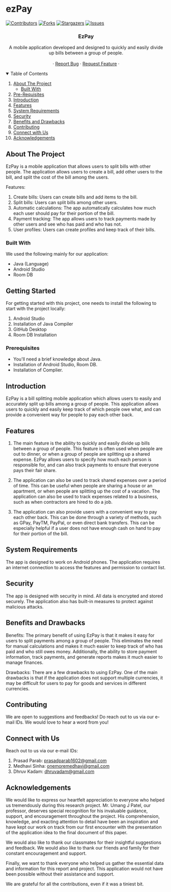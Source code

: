 # ezPay
[![Contributors][contributors-shield]][contributors-url]
[![Forks][forks-shield]][forks-url]
[![Stargazers][stars-shield]][stars-url]
[![Issues][issues-shield]][issues-url]

<!-- Project Name -->
 <h3 align="center">EzPay</h3>

  <p align="center">
    A mobile application developed and designed to quickly and easily divide up bills between a group of people.
    <br />
    <br />
    ·
    <a href="https://github.com/NotDhruvK/EzPay/issues">Report Bug</a>
    ·
    <a href="https://github.com/NotDhruvK/EzPay/issues">Request Feature</a>
    ·
  </p>
</p>

<!-- TABLE OF CONTENTS -->
<details open="open">
  <summary>Table of Contents</summary>
  <ol>
    <li>
      <a href="#about-the-project">About The Project</a>
      <ul>
        <li><a href="#built-with">Built With</a></li>
      </ul>
    </li>
     <li><a href="#prerequisites">Pre-Requisites</a></li>
    <li><a href="#introduction">Introduction</a></li>
    <li><a href="#features">Features</a></li>
    <li><a href="#systemrequirements">System Requirements</a></li>
    <li><a href="#security">Security</a></li>
    <li><a href="#benefitsanddrawbacks">Benefits and Drawbacks</a></li>
    <li><a href="#contributing">Contributing</a></li>
    <li><a href="#connectwithus">Connect with Us</a></li>
    <li><a href="#acknowledgements">Acknowledgements</a></li>
  </ol>
</details>

<!-- ABOUT THE PROJECT -->
## About The Project

EzPay is a mobile application that allows users to split bills with other people. 
The application allows users to create a bill, add other users to the bill, and split the cost of the bill among the users. 

Features:
1. Create bills: Users can create bills and add items to the bill.
2. Split bills: Users can split bills among other users.
3. Automatic calculations: The app automatically calculates how much each user should pay for their portion of the bill.
4. Payment tracking: The app allows users to track payments made by other users and see who has paid and who has not.
5. User profiles: Users can create profiles and keep track of their bills.

### Built With

We used the following mainly for our application:
* Java (Language)
* Android Studio
* Room DB


<!-- GETTING STARTED -->
## Getting Started

For getting started with this project, one needs to install the following to start with the project locally:
1. Android Studio
2. Installation of Java Compiler
3. GitHub Desktop
4. Room DB Installation

### Prerequisites

* You'll need a brief knowledge about Java.
* Installation of Android Studio, Room DB.
* Installation of Complier.

<!-- INTRODUCTION -->
## Introduction

EzPay is a bill splitting mobile application which allows users to easily and accurately split up bills among a group of people. 
This application allows users to quickly and easily keep track of which people owe what,
and can provide a convenient way for people to pay each other back.

<!-- FEATURES -->
## Features

1. The main feature is the ability to quickly and easily divide up bills between a group of people.
This feature is often used when people are out to dinner, or when a group of people are splitting up a shared expense. 
EzPay allows users to specify how much each person is responsible for, 
and can also track payments to ensure that everyone pays their fair share.

2. The application can also be used to track shared expenses over a period of time. This can be useful when people are sharing a house or an apartment, or when people are splitting up the cost of a vacation. The application can also be used to track expenses related to a business, such as when contractors are hired to do a job.

3. The application can also provide users with a convenient way to pay each other back. This can be done through a variety of methods, such as GPay, PayTM, PayPal, or even direct bank transfers. This can be especially helpful if a user does not have enough cash on hand to pay for their portion of the bill.

<!-- SYSTEM REQUIREMENTS -->
## System Requirements

The app is designed to work on Android phones. 
The application requires an internet connection to access the features and permission to contact list. 

<!-- SECURITY -->
## Security

The app is designed with security in mind. All data is encrypted and stored securely. 
The application also has built-in measures to protect against malicious attacks.

<!-- BENEFITS AND DRAWBACKS -->
## Benefits and Drawbacks

Benefits:
The primary benefit of using EzPay is that it makes it easy for users to split payments among a group of people. 
This eliminates the need for manual calculations and makes it much easier to keep track of who has paid and who still owes money. 
Additionally, the ability to store payment information, track payments, and generate reports makes it much easier to manage finances.

Drawbacks:
There are a few drawbacks to using EzPay. 
One of the main drawbacks is that if the application does not support multiple currencies, 
it may be difficult for users to pay for goods and services in different currencies.

<!-- CONTRIBUTING -->
## Contributing

We are open to suggestions and feedbacks! Do reach out to us via our e-mail IDs. We would love to hear a word from you!

<!-- CONNECT WITH US -->
## Connect with Us

Reach out to us via our e-mail IDs:
1. Prasad Parab: prasadparab1602@gmail.com
2. Medhavi Sinha: onemoremedhavi@gmail.com
3. Dhruv Kadam: dhruvadam@gmail.com

<!-- ACKNOWLEDGMENTS -->
## Acknowledgements

We would like to express our heartfelt appreciation to everyone who helped us tremendously during this research project. Mr. Umang J Patel, our professor, deserves special recognition for his invaluable guidance, support, and encouragement throughout the project. His comprehension, knowledge, and exacting attention to detail have been an inspiration and have kept our work on track from our first encounter with the presentation of the application idea to the final document of this paper. 

We would also like to thank our classmates for their insightful suggestions and feedback. We would also like to thank our friends and family for their constant encouragement and support.

Finally, we want to thank everyone who helped us gather the essential data and information for this report and project. This application would not have been possible without their assistance and support. 

We are grateful for all the contributions, even if it was a tiniest bit.

[contributors-shield]: https://img.shields.io/github/contributors/NotDhruvK/EzPay.svg?style=for-the-badge
[contributors-url]: https://github.com/NotDhruvK/EzPay/contributors
[forks-shield]: https://img.shields.io/github/forks/NotDhruvK/EzPay.svg?style=for-the-badge
[forks-url]: https://github.com/NotDhruvK/EzPay/network/members
[stars-shield]: https://img.shields.io/github/stars/NotDhruvK/EzPay.svg?style=for-the-badge
[stars-url]: https://github.com/NotDhruvK/EzPay/stargazers
[issues-shield]: https://img.shields.io/github/issues/NotDhruvK/EzPay.svg?style=for-the-badge
[issues-url]: https://github.com/NotDhruvK/EzPay/issues

